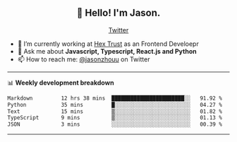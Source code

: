 <h2 align="center">👋 Hello! I'm Jason.</h2>
<p align="center">
  <a href="https://twitter.com/jasonzhouu">Twitter</a>
</p>


- 🔭 I’m currently working at [Hex Trust](https://hextrust.com/) as an Frontend Develoepr
- 💬 Ask me about **Javascript, Typescript, React.js and Python**
- 📫 How to reach me: [@jasonzhouu](https://twitter.com/jasonzhouu) on Twitter

-------

📊 **Weekly development breakdown**
<!--START_SECTION:waka-->

```txt
Markdown         12 hrs 38 mins  ███████████████████████░░   91.92 %
Python           35 mins         █░░░░░░░░░░░░░░░░░░░░░░░░   04.27 %
Text             15 mins         ▒░░░░░░░░░░░░░░░░░░░░░░░░   01.82 %
TypeScript       9 mins          ▒░░░░░░░░░░░░░░░░░░░░░░░░   01.13 %
JSON             3 mins          ░░░░░░░░░░░░░░░░░░░░░░░░░   00.39 %
```

<!--END_SECTION:waka-->

-------
